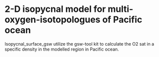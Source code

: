 # 2-D isopycnal model for multi-oxygen-isotopologues of Pacific ocean
Isopycnal_surface_gsw utilize the gsw-tool kit to calculate the O2 sat in a specific density in the modelled region in Pacific ocean.

